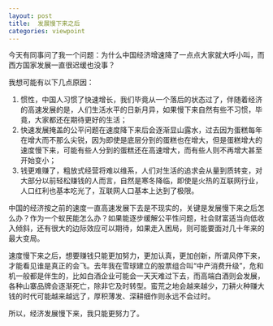 ```yaml
---
layout: post
title:  发展慢下来之后
categories: viewpoint
---
```

今天有同事问了我一个问题：为什么中国经济增速降了一点点大家就大呼小叫，而西方国家发展一直很迟缓也没事？

我想可能有以下几点原因：

1. 惯性，中国人习惯了快速增长，我们毕竟从一个落后的状态过了，伴随着经济的高速发展的是，人们生活水平的日新月异，如果慢下来自然有些不习惯，毕竟，大家都还在期待更好的生活；
2. 快速发展掩盖的公平问题在速度降下来后会逐渐显山露水，过去因为蛋糕每年在增大而不那么尖锐，因为即使是底层分到的蛋糕也在增大，但是蛋糕增大的速度慢下来，可能有些人分到的蛋糕还在高速增大，而有些人则不再增大甚至开始变小；
3. 钱更难赚了，粗放式经营将难以维系，人们对生活的追求会从量到质转变，对大部分以前轻松赚钱的人而言，自然是寒冬降临，即使是火热的互联网行业，人口红利也基本吃光了，互联网人口基本上达到了极限。

中国的经济按之前的速度一直高速发展下去是不现实的，关键是发展慢下来之后怎么办？作为一个蚁民能怎么办？如果能逐步缓解公平性问题，社会财富适当向低收入倾斜，还有很大的边际效应可以期待，如果走入困局，则可能要面对几十年来的最大变局。

速度慢下来之后，想要赚钱只能更加努力，更加认真，更加创新，所谓风停下来，才能看见谁是真正的会飞。去年我在雪球建立的股票组合叫“中产消费升级”，危和机一般都是伴生的，比如白酒企业可能会一天天难过下去，而高端白酒则会发展，各种山寨品牌会逐渐死亡，除非它及时转型。蛮荒之地会越来越少，刀耕火种赚大钱的时代可能越来越远了，厚积薄发、深耕细作则永远不会过时。

所以，经济发展慢下来，我只能更努力了。

